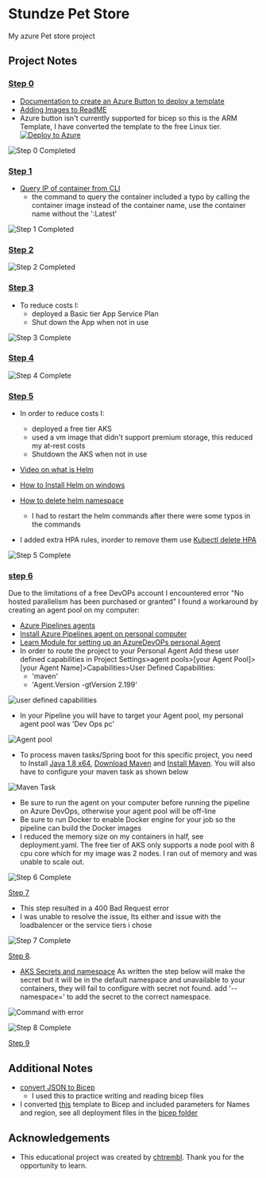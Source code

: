 # Stundze Pet Store
My azure Pet store project

## Project Notes
### [Step 0](petstore/00-setup-your-environment/README.md)
- [Documentation to create an Azure Button to deploy a template](https://learn.microsoft.com/en-us/azure/azure-resource-manager/templates/deploy-to-azure-button)
- [Adding Images to ReadME](https://www.educative.io/answers/adding-images-to-readmemd-in-github) 
- Azure button isn't currently supported for bicep so this is the ARM Template, I have converted the template to the free Linux tier. [![Deploy to Azure](https://aka.ms/deploytoazurebutton)](https://portal.azure.com/#create/Microsoft.Template/uri/https%3A%2F%2Fraw.githubusercontent.com%2Fbenajii%2Fazure-petstore%2Fmain%2Fbicepfiles%2Ftemplate.json)

![Step 0 Completed](petstore/00-setup-your-environment/images/00_6.png)

### [Step 1](petstore/01-build-the-docker-images/README.md)
- [Query IP of container from CLI](https://docs.docker.com/engine/reference/commandline/inspect/)
    - the command to query the container included a typo by calling the container image instead of the container name, use the container name without the ':Latest'

![Step 1 Completed](petstore/01-build-the-docker-images/images/01_13.png)

### [Step 2](petstore/02-push-the-docker-images-to-acr/README.md)

![Step 2 Completed](petstore/02-push-the-docker-images-to-acr/images/02_3.png)

### [Step 3](petstore/03-configure-app-service-for-cd/README.md)
- To reduce costs I:
    - deployed a Basic tier App Service Plan
    - Shut down the App when not in use

![Step 3 Complete](petstore/03-configure-app-service-for-cd/images/03_5.png)

### [Step 4](petstore/04-configure-git-hub-action-for-ci-cd-into-app-service/README.md)

![Step 4 Complete](petstore/04-configure-git-hub-action-for-ci-cd-into-app-service/images/04_10.png)

### [Step 5](petstore/05-create-an-azure-k8s-cluster/README.md)
- In order to reduce costs I:
    - deployed a free tier AKS
    - used a vm image that didn't support premium storage, this reduced my at-rest costs
    - Shutdown the AKS when not in use
- [Video on what is Helm](https://www.youtube.com/watch?v=-ykwb1d0DXU)
- [How to Install Helm on windows](https://phoenixnap.com/kb/install-helm)
- [How to delete helm namespace](https://phoenixnap.com/kb/helm-delete-deployment-namespace)
    - I had to restart the helm commands after there were some typos in the commands

- I added extra HPA rules, inorder to remove them use [Kubectl delete HPA](https://stackoverflow.com/questions/39856927/how-to-turn-off-autoscaling-in-kubernetes-with-the-kubectl-command)

![Step 5 Complete](petstore/05-create-an-azure-k8s-cluster/images/05_10.png)

### [step 6](petstore/06-configure-ado-pipeline-for-ci-cd-into-aks/README.md)
Due to the limitations of a free DevOPs account I encountered error "No hosted parallelism has been purchased or granted" I found a workaround by creating an agent pool on my computer:
- [Azure Pipelines agents](https://learn.microsoft.com/en-us/azure/devops/pipelines/agents/agents?view=azure-devops&tabs=yaml%2Cbrowser)
- [Install Azure Pipelines agent on personal computer](https://learn.microsoft.com/en-us/azure/devops/pipelines/agents/windows-agent?view=azure-devops)
- [Learn Module for setting up an AzureDevOPs personal Agent](https://learn.microsoft.com/en-us/training/modules/host-build-agent/4-create-build-agent)
- In order to route the project to your Personal Agent Add these user defined capabilities in Project Settings>agent pools>[your Agent Pool]>[your Agent Name]>Capabilities>User Defined Capabilities:
    - 'maven'
    - 'Agent.Version -gtVersion 2.199'

![user defined capabilities](petstore/06-configure-ado-pipeline-for-ci-cd-into-aks/images/06_13.png)

- In your Pipeline you will have to target your Agent pool, my personal agent pool was 'Dev Ops pc'

![Agent pool](petstore/06-configure-ado-pipeline-for-ci-cd-into-aks/images/06_14.png)

- To process maven tasks/Spring boot for this specific project, you need to Install [Java 1.8 x64](https://codenotfound.com/java-download-install-jdk-8-windows.html), [Download Maven](https://maven.apache.org/download.cgi) and [Install Maven](https://maven.apache.org/install.html). You will also have to configure your maven task as shown below

![Maven Task](petstore/06-configure-ado-pipeline-for-ci-cd-into-aks/images/06_15.png)

- Be sure to run the agent on your computer before running the pipeline on Azure DevOps, otherwise your agent pool will be off-line
- Be sure to run Docker to enable Docker engine for your job so the pipeline can build the Docker images
- I reduced the memory size on my containers in half, see deployment.yaml. The free tier of AKS only supports a node pool with 8 cpu core which for my image was 2 nodes. I ran out of memory and was unable to scale out.

![Step 6 Complete](petstore/06-configure-ado-pipeline-for-ci-cd-into-aks/images/06_16.png)

[Step 7](petstore/07-connect-petstoreapp-and-petstoreservice-together/README.md)
- This step resulted in a 400 Bad Request error
- I was unable to resolve the issue, Its either and issue with the loadbalencer or the service tiers i chose

![Step 7 Complete](petstore/07-connect-petstoreapp-and-petstoreservice-together/images/07_2.png)

[Step 8](petstore/08-configure-apps-to-use-application-insights/README.md).
- [AKS Secrets and namespace](https://stackoverflow.com/questions/46297949/sharing-secret-across-namespaces) As written the step below will make the secret but it will be in the default namespace and unavailable to your containers, they will fail to configure with secret not found. add '--namespace=<your namespace>' to add the secret to the correct namespace.

![Command with error](petstore/08-configure-apps-to-use-application-insights/images/08_12.png)

![Step 8 Complete](petstore/08-configure-apps-to-use-application-insights/images/08_13.png)

[Step 9](petstore/09-configure-apim-in-front-of-petstoreservice/README.m)

## Additional Notes
- [convert JSON to Bicep](https://learn.microsoft.com/en-us/azure/azure-resource-manager/bicep/decompile?tabs=azure-cli)
    - I used this to practice writing and reading bicep files
- I converted [this](https://github.com/benajii/azure-petstore/blob/main/bicepfiles/template.json) template to Bicep and included parameters for Names and region, see all deployment files in the [bicep folder](https://github.com/benajii/azure-petstore/tree/main/bicepfiles)

## Acknowledgements 
- This educational project was created by [chtrembl](https://chtrembl.github.io/azure-cloud/petstore/). Thank you for the opportunity to learn.

